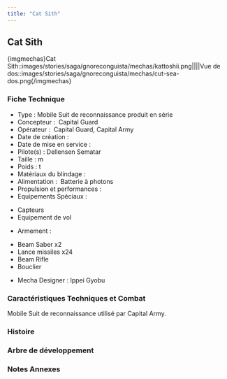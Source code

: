 ```yaml
---
title: "Cat Sith"
---
```


Cat Sith
--------


{imgmechas}Cat Sith::images/stories/saga/gnoreconguista/mechas/kattoshii.png||||Vue de dos::images/stories/saga/gnoreconguista/mechas/cut-sea-dos.png{/imgmechas}


### Fiche Technique


- Type : Mobile Suit de reconnaissance produit en série  
- Concepteur :  Capital Guard  
- Opérateur :  Capital Guard, Capital Army  
- Date de création :   
- Date de mise en service :   
- Pilote(s) :  Dellensen Sematar  
- Taille : m   
- Poids : t   
- Matériaux du blindage :   
- Alimentation :  Batterie à photons  
- Propulsion et performances :   
- Equipements Spéciaux :


* Capteurs
* Equipement de vol


- Armement :


* Beam Saber x2
* Lance missiles x24
* Beam Rifle
* Bouclier


- Mecha Designer : Ippei Gyobu


### Caractéristiques Techniques et Combat


Mobile Suit de reconnaissance utilisé par Capital Army.


### Histoire


### Arbre de développement


### Notes Annexes

